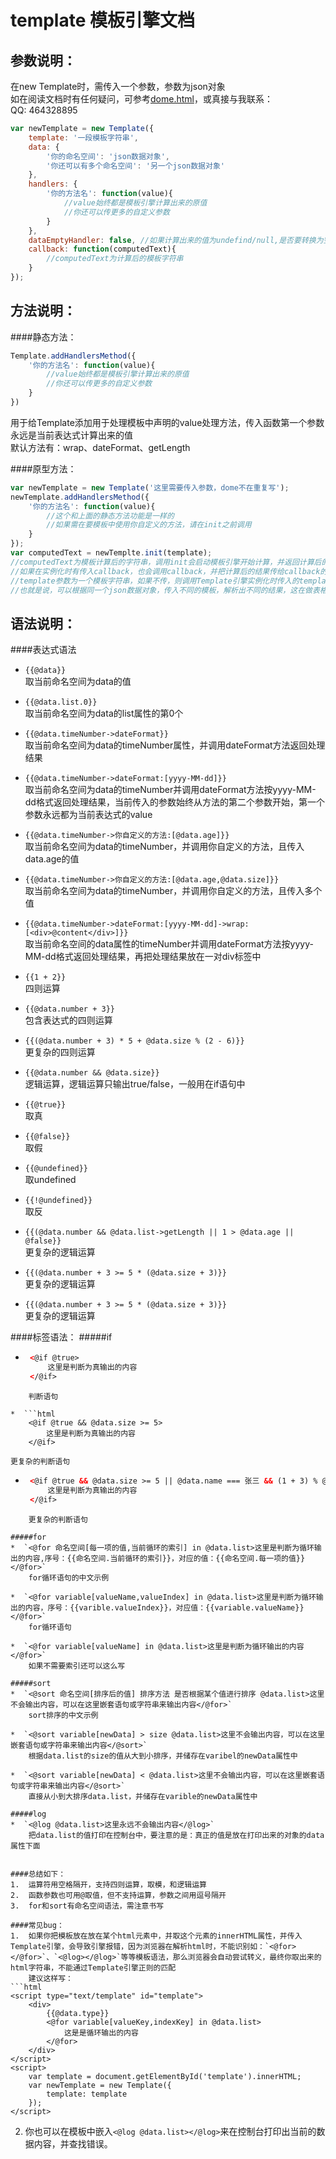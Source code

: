 template 模板引擎文档
=========================
参数说明：
-------------------------
在new Template时，需传入一个参数，参数为json对象   
如在阅读文档时有任何疑问，可参考[dome.html](https://github.com/18616392776/template/blob/master/template/demo.html)，或真接与我联系：  
QQ: 464328895  


```javascript 
var newTemplate = new Template({  
    template: '一段模板字符串',  
    data: {  
        '你的命名空间': 'json数据对象',  
        '你还可以有多个命名空间': '另一个json数据对象'  
    },  
    handlers: {  
        '你的方法名': function(value){  
            //value始终都是模板引擎计算出来的原值  
            //你还可以传更多的自定义参数  
        }  
    },
    dataEmptyHandler: false, //如果计算出来的值为undefind/null,是否要转换为空字符串，默认为false，请在项目上线时设置为true，开发过程中默认就好，便于调试
    callback: function(computedText){
        //computedText为计算后的模板字符串
    }
});
```
方法说明：
---------------
####静态方法：
```javascript
Template.addHandlersMethod({
    '你的方法名': function(value){
        //value始终都是模板引擎计算出来的原值  
        //你还可以传更多的自定义参数  
    }
})

```
用于给Template添加用于处理模板中声明的value处理方法，传入函数第一个参数永远是当前表达式计算出来的值  
默认方法有：wrap、dateFormat、getLength

####原型方法：

```javascript
var newTemplate = new Template('这里需要传入参数，dome不在重复写');
newTemplate.addHandlersMethod({
    '你的方法名': function(value){
        //这个和上面的静态方法功能是一样的
        //如果需在要模板中使用你自定义的方法，请在init之前调用
    }
});
var computedText = newTemplte.init(template);
//computedText为模板计算后的字符串，调用init会启动模板引擎开始计算，并返回计算后的值
//如果在实例化时有传入callback，也会调用callback，并把计算后的结果传给callback的第一个参数
//template参数为一个模板字符串，如果不传，则调用Template引擎实例化时传入的template
//也就是说，可以根据同一个json数据对象，传入不同的模板，解析出不同的结果，这在做表格排序等后台管理平台是非常有用的
```
语法说明：
-------------------
####表达式语法
*  `{{@data}}`  
    取当前命名空间为data的值   
        
*  `{{@data.list.0}}`  
    取当前命名空间为data的list属性的第0个 
        
*  `{{@data.timeNumber->dateFormat}}`  
    取当前命名空间为data的timeNumber属性，并调用dateFormat方法返回处理结果
        
*  `{{@data.timeNumber->dateFormat:[yyyy-MM-dd]}}`  
    取当前命名空间为data的timeNumber并调用dateFormat方法按yyyy-MM-dd格式返回处理结果，当前传入的参数始终从方法的第二个参数开始，第一个参数永远都为当前表达式的value   
        
*  `{{@data.timeNumber->你自定义的方法:[@data.age]}}`  
    取当前命名空间为data的timeNumber，并调用你自定义的方法，且传入data.age的值  
        
*  `{{@data.timeNumber->你自定义的方法:[@data.age,@data.size]}}`  
    取当前命名空间为data的timeNumber，并调用你自定义的方法，且传入多个值   
        
*  `{{@data.timeNumber->dateFormat:[yyyy-MM-dd]->wrap:[<div>@content</div>]}}`   
    取当前命名空间的data属性的timeNumber并调用dateFormat方法按yyyy-MM-dd格式返回处理结果，再把处理结果放在一对div标签中    
        
*  `{{1 + 2}}`  
    四则运算  
        
*  `{{@data.number + 3}}`  
    包含表达式的四则运算  
        
*  `{{(@data.number + 3) * 5 + @data.size % (2 - 6)}}`  
    更复杂的四则运算
        
*  `{{@data.number && @data.size}}`  
    逻辑运算，逻辑运算只输出true/false，一般用在if语句中 
        
*  `{{@true}}`  
    取真     
        
*  `{{@false}}`  
    取假  
        
*  `{{@undefined}}`  
    取undefined  
        
*  `{{!@undefined}}`  
    取反 
        
*  `{{(@data.number && @data.list->getLength || 1 > @data.age || @false}}`  
    更复杂的逻辑运算 
        
*  `{{(@data.number + 3 >= 5 * (@data.size + 3)}}`  
    更复杂的逻辑运算   
        
*  `{{(@data.number + 3 >= 5 * (@data.size + 3)}}`  
    更复杂的逻辑运算  
        
    
####标签语法：
#####if
*  ```html
    <@if @true>
        这里是判断为真输出的内容
    </@if>
```
    判断语句 
    
*  ```html
    <@if @true && @data.size >= 5>
        这里是判断为真输出的内容
    </@if>
```  
    更复杂的判断语句
    
*  ```html
    <@if @true && @data.size >= 5 || @data.name === 张三 && (1 + 3) % @data.size == 0>
        这里是判断为真输出的内容
    </@if>
```  
    更复杂的判断语句
    
#####for
*  `<@for 命名空间[每一项的值,当前循环的索引] in @data.list>这里是判断为循环输出的内容,序号：{{命名空间.当前循环的索引}}，对应的值：{{命名空间.每一项的值}}</@for>`  
    for循环语句的中文示例
    
*  `<@for variable[valueName,valueIndex] in @data.list>这里是判断为循环输出的内容，序号：{{varible.valueIndex}}，对应值：{{variable.valueName}}</@for>`  
    for循环语句
    
*  `<@for variable[valueName] in @data.list>这里是判断为循环输出的内容</@for>`  
    如果不需要索引还可以这么写
    
#####sort
*  `<@sort 命名空间[排序后的值] 排序方法 是否根据某个值进行排序 @data.list>这里不会输出内容，可以在这里嵌套语句或字符串来输出内容</@for>`  
    sort排序的中文示例
    
*  `<@sort variable[newData] > size @data.list>这里不会输出内容，可以在这里嵌套语句或字符串来输出内容</@sort>`  
    根据data.list的size的值从大到小排序，并储存在varibel的newData属性中
    
*  `<@sort variable[newData] < @data.list>这里不会输出内容，可以在这里嵌套语句或字符串来输出内容</@sort>`  
    直接从小到大排序data.list，并储存在varible的newData属性中
    
#####log
*  `<@log @data.list>这里永远不会输出内容</@log>`  
    把data.list的值打印在控制台中，要注意的是：真正的值是放在打印出来的对象的data属性下面
    
    
####总结如下：
1.  运算符用空格隔开，支持四则运算，取模，和逻辑运算
2.  函数参数也可用@取值，但不支持运算，参数之间用逗号隔开
3.  for和sort有命名空间语法，需注意书写

####常见bug：
1.  如果你把模板放在放在某个html元素中，并取这个元素的innerHTML属性，并传入Template引擎，会导致引擎报错，因为浏览器在解析html时，不能识别如：`<@for></@for>`、`<@log></@log>`等等模板语法，那么浏览器会自动尝试转义，最终你取出来的html字符串，不能通过Template引擎正则的匹配  
    建议这样写：
```html
<script type="text/template" id="template">
    <div>
        {{@data.type}}
        <@for variable[valueKey,indexKey] in @data.list>
            这是是循环输出的内容
        </@for>
    </div>
</script>
<script>
    var template = document.getElementById('template').innerHTML;
    var newTemplate = new Template({
        template: template
    });
</script>
```
2.  你也可以在模板中嵌入`<@log @data.list></@log>`来在控制台打印出当前的数据内容，并查找错误。

